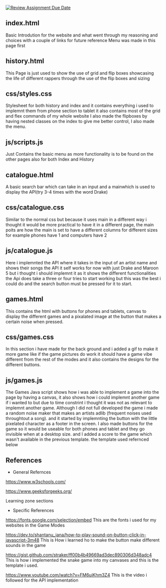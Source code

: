 [![Review Assignment Due Date](https://classroom.github.com/assets/deadline-readme-button-24ddc0f5d75046c5622901739e7c5dd533143b0c8e959d652212380cedb1ea36.svg)](https://classroom.github.com/a/GGwkV7WK)
## index.html

Basic Introdution for the website and what went through my reasoning and choices with a couple of links for future reference
Menu was made in this page first

## history.html
This Page is just used to show the use of grid and flip boxes showcasing the life of different rappers through the use of the flip boxes and sizing
## css/styles.css

Stylesheet for both history and index and it contains everything i used to implemnt them from phone section to tablet it also contains most of the grid and flex commands of my whole website I also made the flipboxes by having nested classes on the index to give me better control, I also made the menu.

## js/scripts.js

Just Contains the basic menu as more functionality is to be found on the other pages also for both Index and History



## catalogue.html
A basic search bar which can take in an input and a mainwhich is used to display the API(try 3-4 times with the word Drake)
## css/catalogue.css
Similar to the normal css but because it uses main in a different way i thought it would be more practical to have it in a different page, the main poits are how the main is set to have a different columns for different sizes for example phones have 1 and computers have 2
## js/catalogue.js
Here i implemnted the API where it takes in the input of an artist name and shows their songs the API it self works for now with just Drake and Maroon 5 but i thought i should implemnt it as it shows the different functionalities the Api does take a three or four tries to start working but this was the best i could do and the search button must be pressed for it to start.
## games.html
This contains the html with buttons for phones and tablets, canvas to display the different games and a pixalated image at the button that makes a certain noise when pressed.
## css/games.css
In this section i have made for the back ground and i added a gif to make it more game like if the game pictures do work it should have a game vibe different from the rest of the modes and it also contains the designs for the different buttons.
## js/games.js
The Games Java script shows how i was able to implement a game into the page by having a canvas, it also shows how i could implemnt another game if i wanted to but due to time constrint i thought it was not as relevant to implemnt another game. Although I did not full developed the game i made a random noise maker that makes an artists adlib (frequent noises used throughtout a song). and it started by implemnting the button with the little pixelated character as a footer in the screen. I also made buttons for the game so it would be useable for both phones and tablet and they go invisible when at a desktop size. and I added a score to the game which wasn't available in the previous template. the template used refernced below 
## References

- General Refernces

https://www.w3schools.com/

https://www.geeksforgeeks.org/

Learning zone sections

- Specific References

https://fonts.google.com/selection/embed This are the fonts i used for my websites in the Game Modes

https://dev.to/shantanu_jana/how-to-play-sound-on-button-click-in-javascript-3m48 This is How i learned ho to make the button make different sounds in the game

https://gist.github.com/straker/ff00b4b49669ad3dec890306d348adc4 This is how i implemented the snake game into my canvases and this is the template i used.

https://www.youtube.com/watch?v=FM6uiKhm3Z4 This is the video i followed for the API implementation

